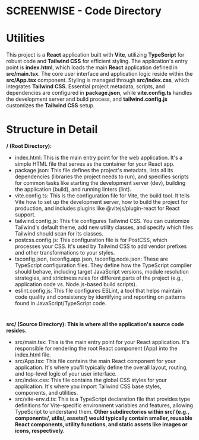 # SCREENWISE - Code Directory

# Utilities
This project is a **React** application built with **Vite**, utilizing **TypeScript** for robust code and **Tailwind CSS** for efficient styling. The application's entry point is **index.html**, which loads the main **React** application defined in **src/main.tsx**. The core user interface and application logic reside within the **src/App.tsx** component. Styling is managed through **src/index.css**, which integrates **Tailwind CSS**. Essential project metadata, scripts, and dependencies are configured in **package.json**, while **vite.config.ts** handles the development server and build process, and **tailwind.config.js** customizes the **Tailwind CSS** setup.

# Structure in Detail
  **/ (Root Directory):**

* index.html: This is the main entry point for the web application. It's a simple HTML file that serves as the container for your React app.
* package.json: This file defines the project's metadata, lists all its dependencies (libraries the project needs to run), and specifies scripts for common tasks like starting the development server (dev), building the application (build), and running linters (lint).
* vite.config.ts: This is the configuration file for Vite, the build tool. It tells Vite how to set up the development server, how to build the project for production, and includes plugins like @vitejs/plugin-react for React support.
* tailwind.config.js: This file configures Tailwind CSS. You can customize Tailwind's default theme, add new utility classes, and specify which files Tailwind should scan for its classes.
* postcss.config.js: This configuration file is for PostCSS, which processes your CSS. It's used by Tailwind CSS to add vendor prefixes and other transformations to your styles.
* tsconfig.json, tsconfig.app.json, tsconfig.node.json: These are TypeScript configuration files. They define how the TypeScript compiler should behave, including target JavaScript versions, module resolution strategies, and strictness rules for different parts of the project (e.g., application code vs. Node.js-based build scripts).
* eslint.config.js: This file configures ESLint, a tool that helps maintain code quality and consistency by identifying and reporting on patterns found in JavaScript/TypeScript code.
# 
  **src/ (Source Directory): This is where all the application's source code resides.**

* src/main.tsx: This is the main entry point for your React application. It's responsible for rendering the root React component (App) into the index.html file.
* src/App.tsx: This file contains the main React component for your application. It's where you'll typically define the overall layout, routing, and top-level logic of your user interface.
* src/index.css: This file contains the global CSS styles for your application. It's where you import Tailwind CSS base styles, components, and utilities.
* src/vite-env.d.ts: This is a TypeScript declaration file that provides type definitions for Vite-specific environment variables and features, allowing TypeScript to understand them.
**Other subdirectories within src/ (e.g., components/, utils/, assets/) would typically contain smaller, reusable React components, utility functions, and static assets like images or icons, respectively.**
